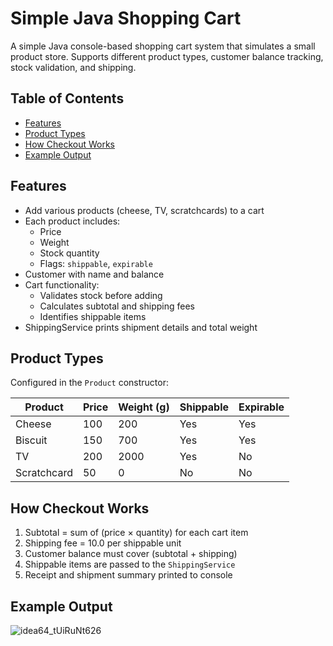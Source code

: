 # Simple Java Shopping Cart

A simple Java console-based shopping cart system that simulates a small product store. Supports different product types, customer balance tracking, stock validation, and shipping.

## Table of Contents

- [Features](#features)  
- [Product Types](#product-types)  
- [How Checkout Works](#how-checkout-works)  
- [Example Output](#example-output)   

## Features

- Add various products (cheese, TV, scratchcards) to a cart  
- Each product includes:  
  - Price  
  - Weight  
  - Stock quantity  
  - Flags: `shippable`, `expirable`  
- Customer with name and balance  
- Cart functionality:  
  - Validates stock before adding  
  - Calculates subtotal and shipping fees  
  - Identifies shippable items  
- ShippingService prints shipment details and total weight  

## Product Types

Configured in the `Product` constructor:

| Product      | Price | Weight (g) | Shippable | Expirable |
|--------------|-------|------------|-----------|-----------|
| Cheese       | 100   | 200        | Yes       | Yes       |
| Biscuit      | 150   | 700        | Yes       | Yes       |
| TV           | 200   | 2000       | Yes       | No        |
| Scratchcard  | 50    | 0          | No        | No        |

## How Checkout Works

1. Subtotal = sum of (price × quantity) for each cart item  
2. Shipping fee = 10.0 per shippable unit  
3. Customer balance must cover (subtotal + shipping)  
4. Shippable items are passed to the `ShippingService`  
5. Receipt and shipment summary printed to console  

## Example Output

![idea64_tUiRuNt626](https://github.com/user-attachments/assets/55488cfa-d480-4867-ade8-3b52727001df)
